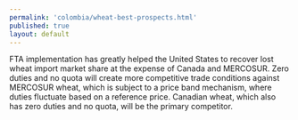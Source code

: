 ```yaml
--- 
permalink: 'colombia/wheat-best-prospects.html' 
published: true 
layout: default
---
```

<div id="wheat-best-prospects">
FTA implementation has greatly helped the United States to recover lost wheat import market share at the expense of Canada and MERCOSUR. Zero duties and no quota will create more competitive trade conditions against MERCOSUR wheat, which is subject to a price band mechanism, where duties fluctuate based on a reference price. Canadian wheat, which also has zero duties and no quota, will be the primary competitor.
</div>
